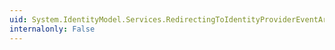 ```yaml
---
uid: System.IdentityModel.Services.RedirectingToIdentityProviderEventArgs.SignInRequestMessage
internalonly: False
---
```

